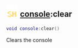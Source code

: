 ## <img src="../../.gitbook/assets/shared.png" width="32" height="32" /> [console](../console/README.md):clear

```lua
void console:clear()
```

Clears the console
